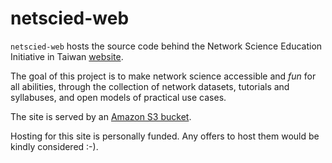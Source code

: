 # netscied-web

`netscied-web` hosts the source code behind the Network Science Education Initiative in Taiwan [website](https://netscied.tw).

The goal of this project is to make network science accessible and _fun_ for all abilities,
through the collection of network datasets, tutorials and syllabuses, 
and open models of practical use cases.

The site is served by an [Amazon S3 bucket](https://aws.amazon.com/s3/).

Hosting for this site is personally funded. Any offers to host them would be kindly considered :-).
